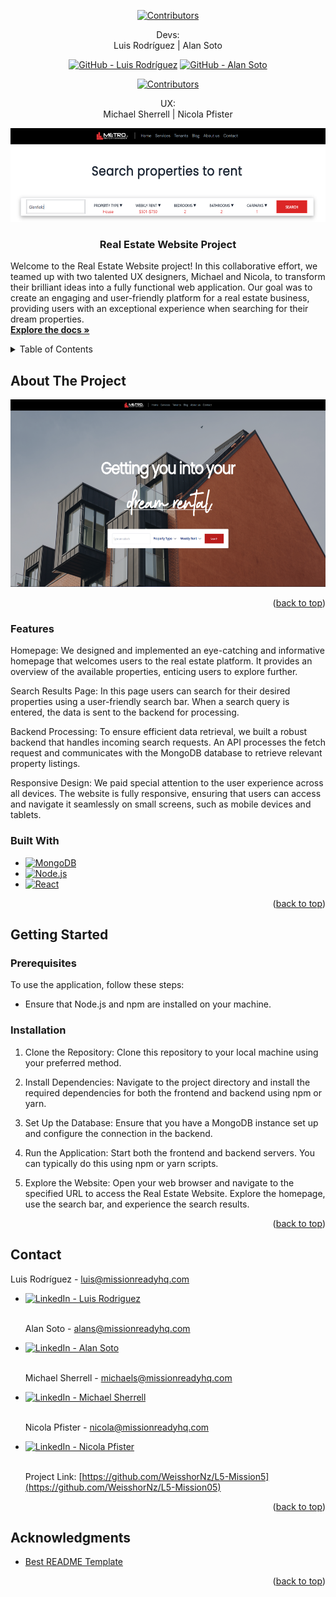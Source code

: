 <a name="readme-top"></a>

<!-- PROJECT LOGO -->

<div align="center">


<!-- PROJECT SHIELDS -->

[![Contributors][contributors-shield]][contributors-url]

Devs:<br />
Luis Rodríguez | Alan Soto <br />

[![GitHub - Luis Rodríguez][Github.logo]][luis-github-url] [![GitHub - Alan Soto][Github.logo]][alan-github-url]

[![Contributors][contributors-shield]][contributors-url]

UX: <br />
Michael Sherrell | Nicola Pfister

  <a href="https://github.com/WeisshorNz/L5-Mission05">
  <img src="./frontend/src/components/assets/images/banner2.png" alt="Banner" width="800" height="150">
  </a>
<h3 align="center">Real Estate Website Project</h3>

  <p align="left">
  Welcome to the Real Estate Website project! In this collaborative effort, we teamed up with two talented UX designers, Michael and Nicola, to transform their brilliant ideas into a fully functional web application. Our goal was to create an engaging and user-friendly platform for a real estate business, providing users with an exceptional experience when searching for their dream properties. 
    <br />
    <a href="https://github.com/WeisshorNz/L5-Mission05"><strong>Explore the docs »</strong></a>

  </p>
</div>

<!-- TABLE OF CONTENTS -->
<details>
  <summary>Table of Contents</summary>
  <ol>
    <li>
      <a href="#about-the-project">About The Project</a>
      <ul>
        <li><a href="#built-with">Built With</a></li>
      </ul>
    </li>
    <li>
      <a href="#getting-started">Getting Started</a>
      <ul>
        <li><a href="#prerequisites">Prerequisites</a></li>
        <li><a href="#installation">Installation</a></li>
      </ul>
    </li>
    <li><a href="#contact">Contact</a></li>
    <li><a href="#acknowledgments">Acknowledgments</a></li>
  </ol>
</details>

<!-- ABOUT THE PROJECT -->

## About The Project

<img src="./frontend/src/components/assets/images/logo5.png" alt="Logo" width="1000" height="300">

<p align="right">(<a href="#readme-top">back to top</a>)</p>

### Features

Homepage: We designed and implemented an eye-catching and informative homepage that welcomes users to the real estate platform. It provides an overview of the available properties, enticing users to explore further.

Search Results Page: In this page users can search for their desired properties using a user-friendly search bar. When a search query is entered, the data is sent to the backend for processing.

Backend Processing: To ensure efficient data retrieval, we built a robust backend that handles incoming search requests. An API processes the fetch request and communicates with the MongoDB database to retrieve relevant property listings.

Responsive Design: We paid special attention to the user experience across all devices. The website is fully responsive, ensuring that users can access and navigate it seamlessly on small screens, such as mobile devices and tablets.

### Built With

- [![MongoDB][MongoDB.logo]][MongoDB-url]
- [![Node.js][Node.js.logo]][Nodejs-url]
- [![React][React.js]][React-url]

<p align="right">(<a href="#readme-top">back to top</a>)</p>

<!-- GETTING STARTED -->

## Getting Started

### Prerequisites

To use the application, follow these steps:

- Ensure that Node.js and npm are installed on your machine.

### Installation

1. Clone the Repository: Clone this repository to your local machine using your preferred method.
2. Install Dependencies: Navigate to the project directory and install the required dependencies for both the frontend and backend using npm or yarn.

3. Set Up the Database: Ensure that you have a MongoDB instance set up and configure the connection in the backend.

4. Run the Application: Start both the frontend and backend servers. You can typically do this using npm or yarn scripts.

5. Explore the Website: Open your web browser and navigate to the specified URL to access the Real Estate Website. Explore the homepage, use the search bar, and experience the search results.

<p align="right">(<a href="#readme-top">back to top</a>)</p>

<!-- CONTACT -->

## Contact

Luis Rodríguez - luis@missionreadyhq.com

- [![LinkedIn - Luis Rodriguez][linkedin-shield]][luis-linkedin-url]
  <br></br>

  Alan Soto - alans@missionreadyhq.com

- [![LinkedIn - Alan Soto][linkedin-shield]][alan-linkedin-url]
  <br></br>

  Michael Sherrell - michaels@missionreadyhq.com

- [![LinkedIn - Michael Sherrell][linkedin-shield]][michael-linkedin-url]
  <br></br>

  Nicola Pfister - nicola@missionreadyhq.com

- [![LinkedIn - Nicola Pfister][linkedin-shield]][nicola-linkedin-url]
  <br></br>

  Project Link: [https://github.com/WeisshorNz/L5-Mission5](https://github.com/WeisshorNz/L5-Mission05)

<p align="right">(<a href="#readme-top">back to top</a>)</p>

<!-- ACKNOWLEDGMENTS -->

## Acknowledgments

- [Best README Template](https://github.com/othneildrew/Best-README-Template/tree/master)

<p align="right">(<a href="#readme-top">back to top</a>)</p>

<!-- MARKDOWN LINKS & IMAGES -->

[contributors-shield]: https://img.shields.io/github/contributors/WeisshorNz/L5-Mission2.svg?style=for-the-badge
[contributors-url]: https://github.com/WeisshorNz/L5-Mission05/graphs/contributors
[linkedin-shield]: https://img.shields.io/badge/-LinkedIn-black.svg?style=for-the-badge&logo=linkedin&colorB=555
[Github.logo]: https://img.shields.io/badge/GitHub-100000?style=for-the-badge&logo=github&logoColor=white
[luis-github-url]: https://github.com/WeisshorNz
[alan-github-url]: https://github.com/AlanISoto
[luis-linkedin-url]:  https://www.linkedin.com/in/luis-rodríguez-4b4678290
[alan-linkedin-url]: https://www.linkedin.com/in/alan-ivan-soto-871630224/
[michael-linkedin-url]: https://www.linkedin.com/in/michael-sherrell-37402250/
[nicola-linkedin-url]: https://www.linkedin.com/in/nicola-pfister/
[product-screenshot]: images/screenshot.png
[React.js]: https://img.shields.io/badge/React-20232A?style=for-the-badge&logo=react&logoColor=61DAFB
[React-url]: https://reactjs.org/
[Nodejs-url]: https://nodejs.org/en
[Node.js.logo]: https://img.shields.io/badge/Node.js-43853D?style=for-the-badge&logo=node.js&logoColor=white
[Azure-url]: https://azure.microsoft.com/en-us
[Azure.logo]: https://img.shields.io/badge/Azure-0078D4?style=for-the-badge&logo=microsoftazure&logoColor=white
[MongoDB-url]: https://www.mongodb.com/
[MongoDB.logo]: https://img.shields.io/badge/MongoDB-4EA94B?style=for-the-badge&logo=mongodb&logoColor=white